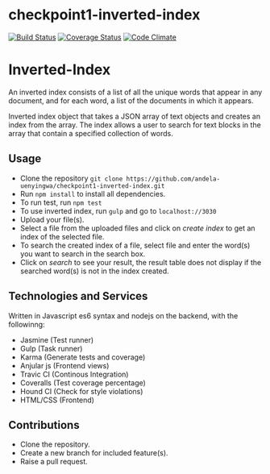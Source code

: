 # checkpoint1-inverted-index
[![Build Status](https://travis-ci.org/andela-uenyingwa/checkpoint1-inverted-index.svg?branch=master)](https://travis-ci.org/andela-uenyingwa/checkpoint1-inverted-index)
[![Coverage Status](https://coveralls.io/repos/github/andela-uenyingwa/checkpoint1-inverted-index/badge.svg?branch=develop)](https://coveralls.io/github/andela-uenyingwa/checkpoint1-inverted-index?branch=develop)
[![Code Climate](https://codeclimate.com/github/andela-uenyingwa/checkpoint1-inverted-index/badges/gpa.svg)](https://codeclimate.com/github/andela-uenyingwa/checkpoint1-inverted-index)

# Inverted-Index
An inverted index consists of a list of all the unique words that appear in any document, and for each word, a list of the documents in which it appears.

Inverted index object that takes a JSON array of text objects and creates an index from the array. The index allows a user to search for text blocks in the array that contain a specified collection of words.

## Usage
* Clone the repository `git clone https://github.com/andela-uenyingwa/checkpoint1-inverted-index.git`
* Run `npm install` to install all dependencies.
* To run test, run `npm test`
* To use inverted index, run `gulp` and go to `localhost://3030`
* Upload your file(s).
* Select a file from the uploaded files and click on *create index* to get an index of the selected file.
* To search the created index of a file, select file and enter the word(s) you want to search in the search box.
* Click on *search* to see your result, the result table does not display if the searched word(s) is not in the index created.


## Technologies and Services
Written in Javascript es6 syntax and nodejs on the backend, with the followinng:
* Jasmine (Test runner)
* Gulp (Task runner)
* Karma (Generate tests and coverage)
* Anjular js (Frontend views)
* Travic CI (Continous Integration)
* Coveralls (Test coverage percentage)
* Hound CI (Check for style violations)
* HTML/CSS (Frontend)

## Contributions
* Clone the repository.
* Create a new branch for included feature(s).
* Raise a pull request.
